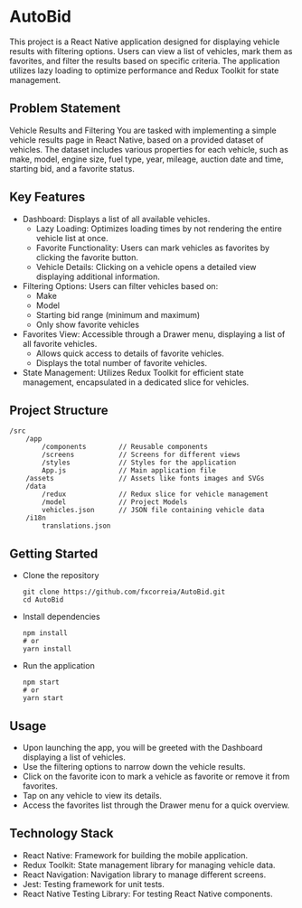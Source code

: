 # AutoBid

This project is a React Native application designed for displaying vehicle results with filtering options. Users can view a list of vehicles, mark them as favorites, and filter the results based on specific criteria. The application utilizes lazy loading to optimize performance and Redux Toolkit for state management.

## Problem Statement
Vehicle Results and Filtering
You are tasked with implementing a simple vehicle results page in React Native, based on a provided dataset of vehicles. The dataset includes various properties for each vehicle, such as make, model, engine size, fuel type, year, mileage, auction date and time, starting bid, and a favorite status.

## Key Features
- Dashboard: Displays a list of all available vehicles.
    - Lazy Loading: Optimizes loading times by not rendering the entire vehicle list at once.
    - Favorite Functionality: Users can mark vehicles as favorites by clicking the favorite button.
    - Vehicle Details: Clicking on a vehicle opens a detailed view displaying additional information.
- Filtering Options: Users can filter vehicles based on:
    - Make
    - Model
    - Starting bid range (minimum and maximum)
    - Only show favorite vehicles
- Favorites View: Accessible through a Drawer menu, displaying a list of all favorite vehicles.
    - Allows quick access to details of favorite vehicles.
    - Displays the total number of favorite vehicles.
- State Management: Utilizes Redux Toolkit for efficient state management, encapsulated in a dedicated slice for vehicles.

## Project Structure
    /src
        /app
            /components        // Reusable components
            /screens           // Screens for different views
            /styles            // Styles for the application
            App.js             // Main application file
        /assets                // Assets like fonts images and SVGs
        /data
            /redux             // Redux slice for vehicle management
            /model             // Project Models
            vehicles.json      // JSON file containing vehicle data
        /i18n
            translations.json

## Getting Started
 - Clone the repository
    ```
    git clone https://github.com/fxcorreia/AutoBid.git
    cd AutoBid
    ```

 - Install dependencies
    ```
    npm install
    # or
    yarn install
    ```

 - Run the application
    ```
    npm start
    # or
    yarn start
    ```

## Usage
- Upon launching the app, you will be greeted with the Dashboard displaying a list of vehicles.
- Use the filtering options to narrow down the vehicle results.
- Click on the favorite icon to mark a vehicle as favorite or remove it from favorites.
- Tap on any vehicle to view its details.
- Access the favorites list through the Drawer menu for a quick overview.

## Technology Stack
- React Native: Framework for building the mobile application.
- Redux Toolkit: State management library for managing vehicle data.
- React Navigation: Navigation library to manage different screens.
- Jest: Testing framework for unit tests.
- React Native Testing Library: For testing React Native components.

